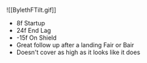 ![[BylethFTilt.gif]]
- 8f Startup
- 24f End Lag
- -15f On Shield
- Great follow up after a landing Fair or Bair
- Doesn't cover as high as it looks like it does